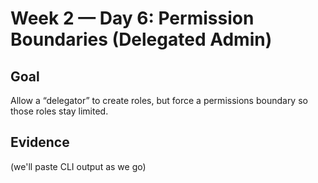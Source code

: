 # Week 2 — Day 6: Permission Boundaries (Delegated Admin)

## Goal
Allow a “delegator” to create roles, but force a permissions boundary so those roles stay limited.

## Evidence
(we'll paste CLI output as we go)
